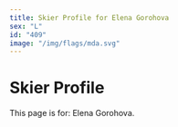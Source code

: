 ```yaml
---
title: Skier Profile for Elena Gorohova
sex: "L"
id: "409"
image: "/img/flags/mda.svg" 
---
```


# Skier Profile

This page is for: Elena Gorohova.
    